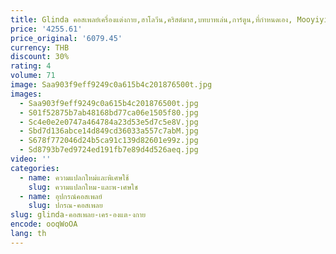 ```yaml
---
title: Glinda คอสเพลย์เครื่องแต่งกาย,ฮาโลวีน,คริสต์มาส,บทบาทเล่น,การ์ตูน,ที่กําหนดเอง, Mooyiyi, ใหม่ 2025 Glinda คอสเพลย์ลายเครื่องแต่งกาย
price: '4255.61'
price_original: '6079.45'
currency: THB
discount: 30%
rating: 4
volume: 71
image: Saa903f9eff9249c0a615b4c201876500t.jpg
images:
  - Saa903f9eff9249c0a615b4c201876500t.jpg
  - S01f52875b7ab48168bd77ca06e1505f80.jpg
  - Sc4e0e2e0747a464784a23d53e5d7c5e8V.jpg
  - Sbd7d136abce14d849cd36033a557c7abM.jpg
  - S678f772046d24b5ca91c139d82601e99z.jpg
  - Sd8793b7ed9724ed191fb7e89d4d526aeq.jpg
video: ''
categories:
  - name: ความแปลกใหม่และพิเศษใช้
    slug: ความแปลกใหม-และพ-เศษใช
  - name: อุปกรณ์คอสเพลย์
    slug: ปกรณ-คอสเพลย
slug: glinda-คอสเพลย-เคร-องแต-งกาย
encode: ooqWoOA
lang: th
---
```

  